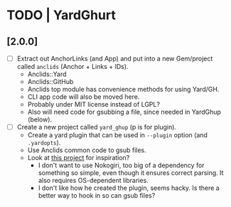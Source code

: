 # TODO | YardGhurt

## [2.0.0]
- [ ] Extract out AnchorLinks (and App) and put into a new Gem/project called `anclids` (Anchor + Links + IDs).
  - Anclids::Yard
  - Anclids::GitHub
  - Anclids top module has convenience methods for using Yard/GH.
  - CLI app code will also be moved here.
  - Probably under MIT license instead of LGPL?
  - Also will need code for gsubbing a file, since needed in YardGhup (below).
- [ ] Create a new project called `yard_ghup` (p is for plugin).
  - Create a yard plugin that can be used in `--plugin` option (and `.yardopts`).
  - Use Anclids common code to gsub files.
  - Look at [this project](https://github.com/haines/yard-relative_markdown_links/blob/main/lib/yard/relative_markdown_links.rb) for inspiration?
    - I don't want to use Nokogiri, too big of a dependency for something so simple, even though it ensures correct parsing. It also requires OS-dependent libraries.
    - I don't like how he created the plugin, seems hacky. Is there a better way to hook in so can gsub files?
